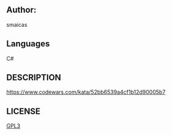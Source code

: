 ﻿## Author:
smaicas

## Languages
C#

## DESCRIPTION
https://www.codewars.com/kata/52bb6539a4cf1b12d90005b7

## LICENSE
[GPL3](https://github.com/smaicas-org/Dnj.Colab/blob/dev/LICENSE)
